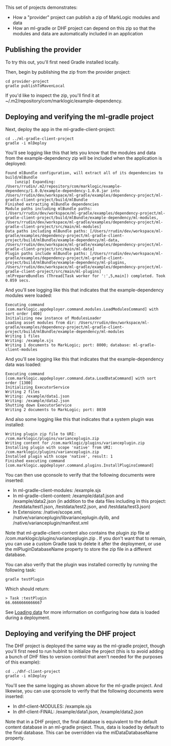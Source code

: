 This set of projects demonstrates:

- How a "provider" project can publish a zip of MarkLogic modules and data
- How an ml-gradle or DHF project can depend on this zip so that the modules and data are automatically included 
in an application

## Publishing the provider 

To try this out, you'll first need Gradle installed locally. 

Then, begin by publishing the zip from the provider project:

    cd provider-project
    gradle publishToMavenLocal

If you'd like to inspect the zip, you'll find it at ~/.m2/repository/com/marklogic/example-dependency.

## Deploying and verifying the ml-gradle project

Next, deploy the app in the ml-gradle-client-project:

    cd ../ml-gradle-client-project
    gradle -i mlDeploy

You'll see logging like this that lets you know that the modules and data from the example-dependency zip 
will be included when the application is deployed:

```
Found mlBundle configuration, will extract all of its dependencies to build/mlBundle
    [unzip] Expanding: /Users/rrudin/.m2/repository/com/marklogic/example-dependency/1.0.0/example-dependency-1.0.0.jar into /Users/rrudin/dev/workspace/ml-gradle/examples/dependency-project/ml-gradle-client-project/build/mlBundle
Finished extracting mlBundle dependencies
Module paths including mlBundle paths: [/Users/rrudin/dev/workspace/ml-gradle/examples/dependency-project/ml-gradle-client-project/build/mlBundle/example-dependency/ml-modules, /Users/rrudin/dev/workspace/ml-gradle/examples/dependency-project/ml-gradle-client-project/src/main/ml-modules]
Data paths including mlBundle paths: [/Users/rrudin/dev/workspace/ml-gradle/examples/dependency-project/ml-gradle-client-project/build/mlBundle/example-dependency/ml-data, /Users/rrudin/dev/workspace/ml-gradle/examples/dependency-project/ml-gradle-client-project/src/main/ml-data]
Plugin paths include mlBundle paths: [/Users/rrudin/dev/workspace/ml-gradle/examples/dependency-project/ml-gradle-client-project/build/mlBundle/example-dependency/ml-plugins, /Users/rrudin/dev/workspace/ml-gradle/examples/dependency-project/ml-gradle-client-project/src/main/ml-plugins]
:mlPrepareBundles (Thread[Task worker for ':',5,main]) completed. Took 0.059 secs.
```

And you'll see logging like this that indicates that the example-dependency modules were loaded:

```
Executing command [com.marklogic.appdeployer.command.modules.LoadModulesCommand] with sort order [400]
Initializing new instance of ModulesLoader
Loading asset modules from dir: /Users/rrudin/dev/workspace/ml-gradle/examples/dependency-project/ml-gradle-client-project/build/mlBundle/example-dependency/ml-modules
Writing 1 files
Writing: /example.sjs
Writing 1 documents to MarkLogic; port: 8000; database: ml-gradle-client-modules
```

And you'll see logging like this that indicates that the example-dependency data was loaded:

```
Executing command [com.marklogic.appdeployer.command.data.LoadDataCommand] with sort order [1300]
Initializing ExecutorService 
Writing 2 files
Writing: /example/data1.json
Writing: /example/data2.json
Shutting down ExecutorService
Writing 2 documents to MarkLogic; port: 8030
```

And also some logging like this that indicates that a system plugin was installed:

```
Writing plugin zip file to URI: /com.marklogic/plugins/varianceplugin.zip
Writing content for /com.marklogic/plugins/varianceplugin.zip
Installing plugin with scope 'native' from URI: /com.marklogic/plugins/varianceplugin.zip
Installed plugin with scope 'native', result: 1
Finished executing command [com.marklogic.appdeployer.command.plugins.InstallPluginsCommand]
```

You can then use qconsole to verify that the following documents were inserted:

- In ml-gradle-client-modules: /example.sjs
- In ml-gradle-client-content: /example/data1.json and /example/data2.json (in addition to the data files including 
in this project: /testdata/test1.json, /testdata/test2.json, and /testdata/test3.json)
- In Extensions: /native/scope.xml, /native/varianceplugin/libvarianceplugin.dylib, and /native/varianceplugin/manifest.xml 

Note that ml-gradle-client-content also contains the plugin zip file at /com.marklogic/plugins/varianceplugin.zip . If 
you don't want that to remain, you can use a custom Gradle task to delete it after the deployment, or use the 
mlPluginDatabaseName property to store the zip file in a different database.

You can also verify that the plugin was installed correctly by running the following task:

    gradle testPlugin
    
Which should return:

```
> Task :testPlugin
66.6666666666667
```

See [Loading data](https://github.com/marklogic-community/ml-app-deployer/wiki/Loading-data) for more
information on configuring how data is loaded during a deployment.


## Deploying and verifying the DHF project

The DHF project is deployed the same way as the ml-gradle project, though you'll first need to run hubInit to 
initialize the project (this is to avoid adding a bunch of DHF files to version control that aren't needed for
the purposes of this example):

    cd ../dhf-client-project
    gradle -i mlDeploy
    
You'll see the same logging as shown above for the ml-gradle project. And likewise, you can use qconsole
to verify that the following documents were inserted:

- In dhf-client-MODULES: /example.sjs
- In dhf-client-FINAL: /example/data1.json, /example/data2.json

Note that in a DHF project, the final database is equivalent to the default content database in an ml-gradle
project. Thus, data is loaded by default to the final database. This can be overridden via the 
mlDataDatabaseName property. 

